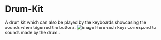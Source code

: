 # Drum-Kit
A drum kit which can also be played by the keyboards showcasing the sounds when trigerred the buttons.
![image](https://user-images.githubusercontent.com/88489833/196019176-5cb38662-ee8e-47f8-8dce-43e1d6090cbc.png)
Here each keys correspond to sounds made by the drum..

